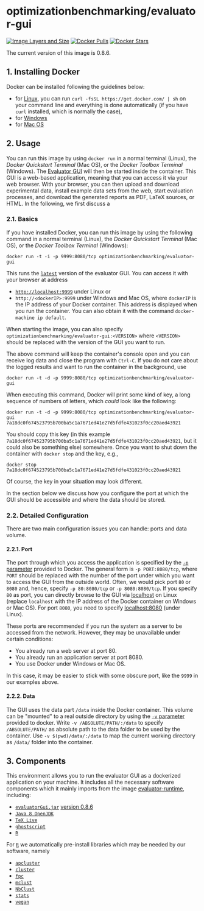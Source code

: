# optimizationbenchmarking/evaluator-gui

[![Image Layers and Size](https://imagelayers.io/badge/optimizationbenchmarking/evaluator-gui:latest.svg)](https://imagelayers.io/?images=optimizationbenchmarking%2Fevaluator-gui:latest)
[![Docker Pulls](https://img.shields.io/docker/pulls/optimizationbenchmarking/evaluator-gui.svg)](https://hub.docker.com/r/optimizationbenchmarking/evaluator-gui/)
[![Docker Stars](https://img.shields.io/docker/stars/optimizationbenchmarking/evaluator-gui.svg)](https://hub.docker.com/r/optimizationbenchmarking/evaluator-gui/)

The current version of this image is 0.8.6.

## 1. Installing Docker

Docker can be installed following the guidelines below:

* for [Linux](https://docs.docker.com/linux/step_one/), you can run  `curl -fsSL https://get.docker.com/ | sh` on your command line and everything is done automatically (if you have `curl` installed, which is normally the case),
* for [Windows](https://docs.docker.com/windows/step_one/)
* for [Mac OS](https://docs.docker.com/mac/step_one/)

## 2. Usage

You can run this image by using `docker run` in a normal terminal (Linux), the *Docker Quickstart Terminal* (Mac OS), or the *Docker Toolbox Terminal* (Windows). The [Evaluator GUI](https://github.com/optimizationBenchmarking/evaluator-gui/) will then be started inside the container. This GUI is a web-based application, meaning that you can access it via your web browser. With your browser, you can then upload and download experimental data, install example data sets from the web, start evaluation processes, and download the generated reports as PDF, LaTeX sources, or HTML. In the following, we first discuss a  

### 2.1. Basics

If you have installed Docker, you can run this image by using the following command in a normal terminal (Linux), the *Docker Quickstart Terminal* (Mac OS), or the *Docker Toolbox Terminal* (Windows):

    docker run -t -i -p 9999:8080/tcp optimizationbenchmarking/evaluator-gui
  
This runs the [`latest`](https://hub.docker.com/r/optimizationbenchmarking/evaluator-gui/tags/) version of the evaluator GUI. You can access it with your browser at address

- [`http://localhost:9999`](http://localhost:9999) under Linux or
- `http://<dockerIP>:9999` under Windows and Mac OS, where `dockerIP` is the IP address of your Docker container. This address is displayed when you run the container. You can also obtain it with the command `docker-machine ip default`.

When starting the image, you can also specify `optimizationbenchmarking/evaluator-gui:<VERSION>` where `<VERSION>` should be replaced with the version of the GUI you want to run.
  
The above command will keep the container's console open and you can receive log data and close the program with `Ctrl-C`. If you do not care about the logged results and want to run the container in the background, use

    docker run -t -d -p 9999:8080/tcp optimizationbenchmarking/evaluator-gui
    
When executing this command, Docker will print some kind of key, a long sequence of numbers of letters, which *could* look like the following:

    docker run -t -d -p 9999:8080/tcp optimizationbenchmarking/evaluator-gui
    7a18dc0f674523795b700ba5c1a7671ed41e27d5fdfe431023f0cc20aed43921

You should copy this key (in this example `7a18dc0f674523795b700ba5c1a7671ed41e27d5fdfe431023f0cc20aed43921`, but it could also be something else) somewhere. Once you want to shut down the container with `docker stop` and the key, e.g.,
 
    docker stop 7a18dc0f674523795b700ba5c1a7671ed41e27d5fdfe431023f0cc20aed43921
    
Of course, the key in your situation may look different.

In the section below we discuss how you configure the port at which the GUI should be accessible and where the data should be stored.
    
### 2.2. Detailed Configuration

There are two main configuration issues you can handle: ports and data volume.

#### 2.2.1. Port

The port through which you access the application is specified by the [`-p` parameter](http://docs.docker.com/engine/reference/run/#expose-incoming-ports) provided to Docker. The general form is `-p PORT:8080/tcp`, where `PORT` should be replaced with the number of the port under which you want to access the GUI from the outside world. Often, we would pick port `80` or `8080` and, hence, specify  `-p 80:8080/tcp` or `-p 8080:8080/tcp`. If you specify `80` as port, you can directly browse to the GUI via [localhost](http://localhost) on Linux (replace `localhost` with the IP address of the Docker container on Windows or Mac OS). For port `8080`, you need to specify [localhost:8080](http://localhost:8080) (under Linux).

These ports are recommended if you run the system as a server to be accessed from the network. However, they may be unavailable under certain conditions:

- You already run a web server at port 80.
- You already run an application server at port 8080.
- You use Docker under Windows or Mac OS.

In this case, it may be easier to stick with some obscure port, like the `9999` in our examples above.

#### 2.2.2. Data

The GUI uses the data part `/data` inside the Docker container. This volume can be "mounted" to a real outside directory by using the [`-v` parameter](https://docs.docker.com/engine/userguide/containers/dockervolumes#mount-a-host-directory-as-a-data-volume) provided to docker. Write `-v /ABSOLUTE/PATH/:/data` to specify `/ABSOLUTE/PATH/` as absolute path to the data folder to be used by the container. Use `-v $(pwd)/data/:/data` to map the current working directory as `/data/` folder into the container.

## 3. Components

This environment allows you to run the evaluator GUI as a dockerized application on your machine. It includes all the necessary software components which it mainly imports from the image [evaluator-runtime](https://hub.docker.com/r/optimizationbenchmarking/evaluator-runtime/), including:

- [`evaluatorGui.jar`](https://github.com/optimizationBenchmarking/evaluator-gui/) [version 0.8.6](https://github.com/optimizationBenchmarking/evaluator-gui/releases/download/0.8.6/evaluatorGui.jar)
- [`Java 8 OpenJDK`](http://openjdk.java.net/projects/jdk8/)
- [`TeX Live`](http://www.tug.org/texlive/)
- [`ghostscript`](http://ghostscript.com/)
- [`R`](https://www.r-project.org/)

For [`R`](https://www.r-project.org/) we automatically pre-install libraries which may be needed by our software, namely

- [`apcluster`](https://cran.r-project.org/web/packages/apcluster/index.html)
- [`cluster`](https://cran.r-project.org/web/packages/cluster/index.html)
- [`fpc`](https://cran.r-project.org/web/packages/fpc/index.html)
- [`mclust`](https://cran.r-project.org/web/packages/mclust/index.html)
- [`NbClust`](https://cran.r-project.org/web/packages/NbClust/NbClust.pdf)
- [`stats`](http://stat.ethz.ch/R-manual/R-patched/library/stats/html/stats-package.html)
- [`vegan`](https://cran.r-project.org/web/packages/vegan/index.html)